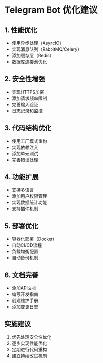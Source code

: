 # Telegram Bot 优化建议

## 1. 性能优化
- 使用异步处理（AsyncIO）
- 实现消息队列（RabbitMQ/Celery）
- 添加缓存层（Redis）
- 数据库连接池优化

## 2. 安全性增强
- 实现HTTPS加密
- 添加请求频率限制
- 完善输入验证
- 日志记录和监控

## 3. 代码结构优化
- 使用工厂模式重构
- 实现依赖注入
- 添加单元测试
- 完善错误处理

## 4. 功能扩展
- 支持多语言
- 添加用户权限管理
- 实现数据统计功能
- 支持插件机制

## 5. 部署优化
- 容器化部署（Docker）
- 自动CI/CD流程
- 负载均衡配置
- 自动备份机制

## 6. 文档完善
- 添加API文档
- 编写开发指南
- 创建维护手册
- 添加变更日志

## 实施建议
1. 优先处理安全性优化
2. 逐步实现性能优化
3. 定期进行代码重构
4. 建立持续改进机制
